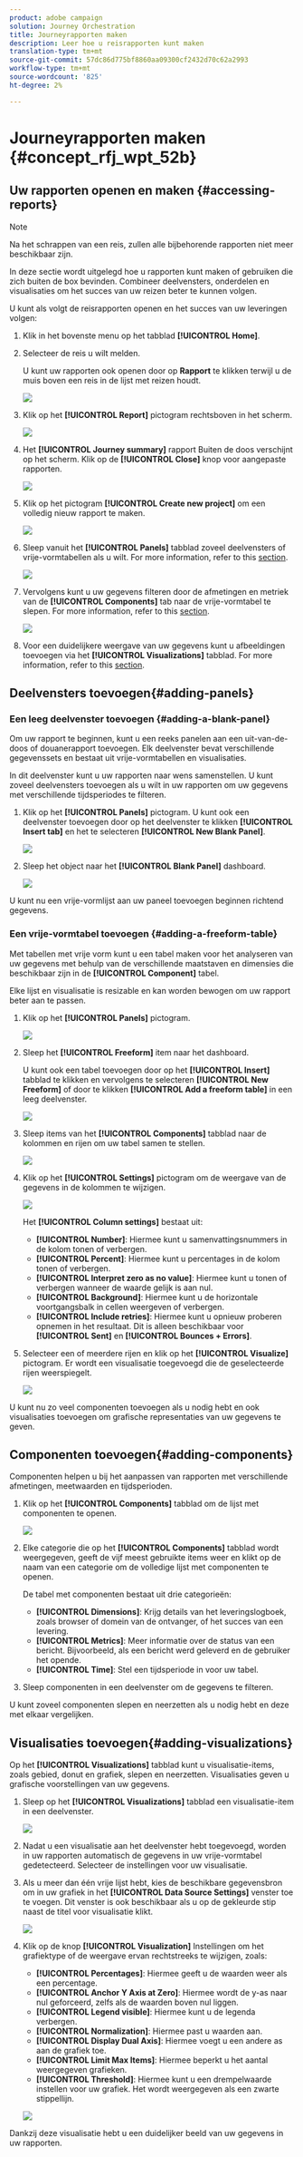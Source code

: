 ```yaml
---
product: adobe campaign
solution: Journey Orchestration
title: Journeyrapporten maken
description: Leer hoe u reisrapporten kunt maken
translation-type: tm+mt
source-git-commit: 57dc86d775bf8860aa09300cf2432d70c62a2993
workflow-type: tm+mt
source-wordcount: '825'
ht-degree: 2%

---
```



# Journeyrapporten maken {#concept_rfj_wpt_52b}

## Uw rapporten openen en maken {#accessing-reports}

>[!NOTE]
>
>Na het schrappen van een reis, zullen alle bijbehorende rapporten niet meer beschikbaar zijn.

In deze sectie wordt uitgelegd hoe u rapporten kunt maken of gebruiken die zich buiten de box bevinden. Combineer deelvensters, onderdelen en visualisaties om het succes van uw reizen beter te kunnen volgen.

U kunt als volgt de reisrapporten openen en het succes van uw leveringen volgen:

1. Klik in het bovenste menu op het tabblad **[!UICONTROL Home]**.

1. Selecteer de reis u wilt melden.

   U kunt uw rapporten ook openen door op **Rapport** te klikken terwijl u de muis boven een reis in de lijst met reizen houdt.

   ![](../assets/dynamic_report_journey.png)

1. Klik op het **[!UICONTROL Report]** pictogram rechtsboven in het scherm.

   ![](../assets/dynamic_report_journey_2.png)

1. Het **[!UICONTROL Journey summary]** rapport Buiten de doos verschijnt op het scherm. Klik op de **[!UICONTROL Close]** knop voor aangepaste rapporten.

   ![](../assets/dynamic_report_journey_12.png)

1. Klik op het pictogram **[!UICONTROL Create new project]** om een volledig nieuw rapport te maken.

   ![](../assets/dynamic_report_journey_3.png)

1. Sleep vanuit het **[!UICONTROL Panels]** tabblad zoveel deelvensters of vrije-vormtabellen als u wilt. For more information, refer to this [section](#adding-panels).

   ![](../assets/dynamic_report_journey_4.png)

1. Vervolgens kunt u uw gegevens filteren door de afmetingen en metriek van de **[!UICONTROL Components]** tab naar de vrije-vormtabel te slepen. For more information, refer to this [section](#adding-components).

   ![](../assets/dynamic_report_journey_5.png)

1. Voor een duidelijkere weergave van uw gegevens kunt u afbeeldingen toevoegen via het **[!UICONTROL Visualizations]** tabblad. For more information, refer to this [section](#adding-visualizations).

## Deelvensters toevoegen{#adding-panels}

### Een leeg deelvenster toevoegen {#adding-a-blank-panel}

Om uw rapport te beginnen, kunt u een reeks panelen aan een uit-van-de-doos of douanerapport toevoegen. Elk deelvenster bevat verschillende gegevenssets en bestaat uit vrije-vormtabellen en visualisaties.

In dit deelvenster kunt u uw rapporten naar wens samenstellen. U kunt zoveel deelvensters toevoegen als u wilt in uw rapporten om uw gegevens met verschillende tijdsperiodes te filteren.

1. Klik op het **[!UICONTROL Panels]** pictogram. U kunt ook een deelvenster toevoegen door op het deelvenster te klikken **[!UICONTROL Insert tab]** en het te selecteren **[!UICONTROL New Blank Panel]**.

   ![](../assets/dynamic_report_panel_1.png)

1. Sleep het object naar het **[!UICONTROL Blank Panel]** dashboard.

   ![](../assets/dynamic_report_panel.png)

U kunt nu een vrije-vormlijst aan uw paneel toevoegen beginnen richtend gegevens.

### Een vrije-vormtabel toevoegen {#adding-a-freeform-table}

Met tabellen met vrije vorm kunt u een tabel maken voor het analyseren van uw gegevens met behulp van de verschillende maatstaven en dimensies die beschikbaar zijn in de **[!UICONTROL Component]** tabel.

Elke lijst en visualisatie is resizable en kan worden bewogen om uw rapport beter aan te passen.

1. Klik op het **[!UICONTROL Panels]** pictogram.

   ![](../assets/dynamic_report_panel_1.png)

1. Sleep het **[!UICONTROL Freeform]** item naar het dashboard.

   U kunt ook een tabel toevoegen door op het **[!UICONTROL Insert]** tabblad te klikken en vervolgens te selecteren **[!UICONTROL New Freeform]** of door te klikken **[!UICONTROL Add a freeform table]** in een leeg deelvenster.

   ![](../assets/dynamic_report_panel_2.png)

1. Sleep items van het **[!UICONTROL Components]** tabblad naar de kolommen en rijen om uw tabel samen te stellen.

   ![](../assets/dynamic_report_freeform_3.png)

1. Klik op het **[!UICONTROL Settings]** pictogram om de weergave van de gegevens in de kolommen te wijzigen.

   ![](../assets/dynamic_report_freeform_4.png)

   Het **[!UICONTROL Column settings]** bestaat uit:

   * **[!UICONTROL Number]**: Hiermee kunt u samenvattingsnummers in de kolom tonen of verbergen.
   * **[!UICONTROL Percent]**: Hiermee kunt u percentages in de kolom tonen of verbergen.
   * **[!UICONTROL Interpret zero as no value]**: Hiermee kunt u tonen of verbergen wanneer de waarde gelijk is aan nul.
   * **[!UICONTROL Background]**: Hiermee kunt u de horizontale voortgangsbalk in cellen weergeven of verbergen.
   * **[!UICONTROL Include retries]**: Hiermee kunt u opnieuw proberen opnemen in het resultaat. Dit is alleen beschikbaar voor **[!UICONTROL Sent]** en **[!UICONTROL Bounces + Errors]**.

1. Selecteer een of meerdere rijen en klik op het **[!UICONTROL Visualize]** pictogram. Er wordt een visualisatie toegevoegd die de geselecteerde rijen weerspiegelt.

   ![](../assets/dynamic_report_freeform_5.png)

U kunt nu zo veel componenten toevoegen als u nodig hebt en ook visualisaties toevoegen om grafische representaties van uw gegevens te geven.

## Componenten toevoegen{#adding-components}

Componenten helpen u bij het aanpassen van rapporten met verschillende afmetingen, meetwaarden en tijdsperioden.

1. Klik op het **[!UICONTROL Components]** tabblad om de lijst met componenten te openen.

   ![](../assets/dynamic_report_components.png)

1. Elke categorie die op het **[!UICONTROL Components]** tabblad wordt weergegeven, geeft de vijf meest gebruikte items weer en klikt op de naam van een categorie om de volledige lijst met componenten te openen.

   De tabel met componenten bestaat uit drie categorieën:

   * **[!UICONTROL Dimensions]**: Krijg details van het leveringslogboek, zoals browser of domein van de ontvanger, of het succes van een levering.
   * **[!UICONTROL Metrics]**: Meer informatie over de status van een bericht. Bijvoorbeeld, als een bericht werd geleverd en de gebruiker het opende.
   * **[!UICONTROL Time]**: Stel een tijdsperiode in voor uw tabel.

1. Sleep componenten in een deelvenster om de gegevens te filteren.

U kunt zoveel componenten slepen en neerzetten als u nodig hebt en deze met elkaar vergelijken.

## Visualisaties toevoegen{#adding-visualizations}

Op het **[!UICONTROL Visualizations]** tabblad kunt u visualisatie-items, zoals gebied, donut en grafiek, slepen en neerzetten. Visualisaties geven u grafische voorstellingen van uw gegevens.

1. Sleep op het **[!UICONTROL Visualizations]** tabblad een visualisatie-item in een deelvenster.

   ![](../assets/dynamic_report_visualization_1.png)

1. Nadat u een visualisatie aan het deelvenster hebt toegevoegd, worden in uw rapporten automatisch de gegevens in uw vrije-vormtabel gedetecteerd. Selecteer de instellingen voor uw visualisatie.
1. Als u meer dan één vrije lijst hebt, kies de beschikbare gegevensbron om in uw grafiek in het **[!UICONTROL Data Source Settings]** venster toe te voegen. Dit venster is ook beschikbaar als u op de gekleurde stip naast de titel voor visualisatie klikt.

   ![](../assets/dynamic_report_visualization_2.png)

1. Klik op de knop **[!UICONTROL Visualization]** Instellingen om het grafiektype of de weergave ervan rechtstreeks te wijzigen, zoals:

   * **[!UICONTROL Percentages]**: Hiermee geeft u de waarden weer als een percentage.
   * **[!UICONTROL Anchor Y Axis at Zero]**: Hiermee wordt de y-as naar nul geforceerd, zelfs als de waarden boven nul liggen.
   * **[!UICONTROL Legend visible]**: Hiermee kunt u de legenda verbergen.
   * **[!UICONTROL Normalization]**: Hiermee past u waarden aan.
   * **[!UICONTROL Display Dual Axis]**: Hiermee voegt u een andere as aan de grafiek toe.
   * **[!UICONTROL Limit Max Items]**: Hiermee beperkt u het aantal weergegeven grafieken.
   * **[!UICONTROL Threshold]**: Hiermee kunt u een drempelwaarde instellen voor uw grafiek. Het wordt weergegeven als een zwarte stippellijn.

   ![](../assets/dynamic_report_visualization_3.png)

Dankzij deze visualisatie hebt u een duidelijker beeld van uw gegevens in uw rapporten.